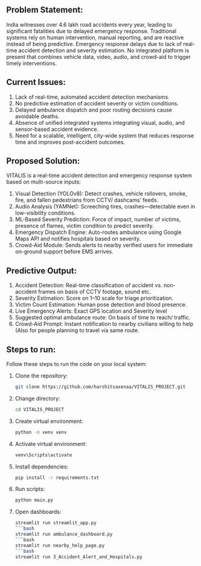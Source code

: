 ## Problem Statement: 
India witnesses over 4.6 lakh road accidents every year, leading to significant fatalities due to delayed emergency response. Traditional systems rely on human intervention, manual reporting, and are reactive instead of being predictive. Emergency response delays due to lack of real-time accident detection and severity estimation. No integrated platform is present that combines vehicle data, video, audio, and crowd-aid to trigger timely interventions.

## Current Issues:
1. Lack of real-time, automated accident detection mechanisms. 
2. No predictive estimation of accident severity or victim conditions.
3. Delayed ambulance dispatch and poor routing decisions cause avoidable deaths.
4. Absence of unified integrated systems integrating visual, audio, and sensor-based accident evidence. 
5. Need for a scalable, intelligent, city-wide system that reduces response time and improves post-accident outcomes.

## Proposed Solution:
VITALIS is a real-time accident detection and emergency response system based on multi-source inputs: 
1. Visual Detection (YOLOv8): Detect crashes, vehicle rollovers, smoke, fire, and fallen pedestrians from CCTV/ dashcams’ feeds.
2. Audio Analysis (YAMNet): Screeching tires, crashes—detectable even in low-visibility conditions. 
3. ML-Based Severity Prediction: Force of impact, number of victims, presence of flames, victim condition to predict severity.
4. Emergency Dispatch Engine: Auto-routes ambulance using Google Maps API and notifies hospitals based on severity. 
5. Crowd-Aid Module: Sends alerts to nearby verified users for immediate on-ground support before EMS arrives.

## Predictive Output:
1. Accident Detection: Real-time classification of accident vs. non-accident frames on basis of CCTV footage, sound etc.
2. Severity Estimation: Score on 1–10 scale for triage prioritization. 
3. Victim Count Estimation: Human pose detection and blood presence. 
4. Live Emergency Alerts: Exact GPS location and Severity level 
5. Suggested optimal ambulance route: On basis of time to reach/ traffic. 
6. Crowd-Aid Prompt: Instant notification to nearby civilians willing to help (Also for people planning to travel via same route.

## Steps to run:
Follow these steps to run the code on your local system:

1. Clone the repository:
   ```bash
   git clone https://github.com/harshitsaxenaa/VITALIS_PROJECT.git

2. Change directory:
   ```bash
   cd VITALIS_PROJECT

3. Create virtual environment:
   ```bash
   python -m venv venv

4. Activate virtual environment:
   ```bash
   venv\Scripts\activate

5. Install dependencies:
   ```bash
   pip install -r requirements.txt

6. Run scripts:
   ```bash
   python main.py

7. Open dashboards:
   ```bash
   streamlit run streamlit_app.py
   ```bash
   streamlit run ambulance_dashboard.py
   ```bash
   streamlit run nearby_help_page.py
   ```bash
   streamlit run 3_Accident_Alert_and_Hospitals.py

